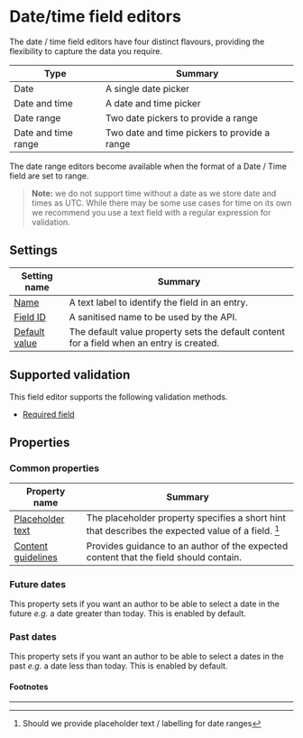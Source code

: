 # Date/time field editors
The date / time field editors have four distinct flavours, providing the flexibility to capture the data you require.

| Type | Summary|
| ---| --- |
| Date | A single date picker |
| Date and time | A date and time picker |
| Date range | Two date pickers to provide a range |
| Date and time range | Two date and time pickers to provide a range |

The date range editors become available when the format of a Date / Time field are set to range.

> **Note:** we do not support time without a date as we store date and times as UTC. While there may be some use cases for time on its own we recommend you use a text field with a regular expression for validation.

## Settings
| Setting name | Summary|
| ---| --- |
| [Name](/content-types/field-editors/field-settings.md#name) | A text label to identify the field in an entry.|
| [Field ID](/content-types/field-editors/field-settings.md#field-id) | A sanitised name to be used by the API. |
| [Default value](/content-types/field-editors/field-settings.md#default-value) | The default value property sets the default content for a field when an entry is created. |


## Supported validation
This field editor supports the following validation methods.

- [Required field](/content-types/validation/required-validation.md)

## Properties

### Common properties
| Property name | Summary|
| ---| --- |
| [Placeholder text](/content-types/field-editors/field-properties.md#placeholder-text) | The placeholder property specifies a short hint that describes the expected value of a field. [^1]|
| [Content guidelines](/content-types/field-editors/field-properties.md#content-guidelines) |  Provides guidance to an author of the expected content that the field should contain. |

### Future dates
This property sets if you want an author to be able to select a date in the future *e.g.* a date greater than today. This is enabled by default.

### Past dates
This property sets if you want an author to be able to select a dates in the past *e.g.* a date less than today. This is enabled by default.


#### Footnotes

---

[^1]: Should we provide placeholder text / labelling for date ranges
